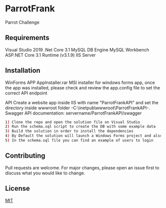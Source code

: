 # ParrotFrank

Parrot Challenge

## Requirements
Visual Studio 2019
.Net Core 3.1
MySQL DB Engine
MySQL Workbench
ASP.NET Core 3.1 Runtime (v3.1.9)
IIS Server

## Installation
WinForms APP
AppInstaller.rar
MSI installer for windows forms app, once the app was installed, please check and review the app.config file to set the correct API endpoint 

API
Create a website app inside IIS with name "ParrotFrankAPI" and set the directory inside wwwroot folder -C:\inetpub\wwwroot\ParrotFrankAPI-.
Swagger API documentation: servername/ParrotFrankAPI/swagger

```bash
1) Clone the repo and open the solution file on Visual Studio 
2) Run the schema.sql script to create the DB with some example data
3) Build the solution in order to install the dependencies 
4) By Default the solution will launch a Windows Forms project and also a Web API project
5) In the schema.sql file you can find an example of users to login 
```

## Contributing
Pull requests are welcome. For major changes, please open an issue first to discuss what you would like to change.

## License
[MIT](https://choosealicense.com/licenses/mit/)

